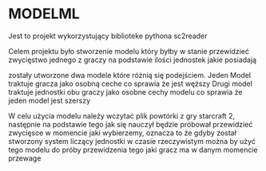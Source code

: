 # MODELML
Jest to projekt wykorzystujący biblioteke pythona sc2reader

Celem projektu było stworzenie modelu który byłby w stanie przewidzieć zwycięstwo jednego z graczy na podstawie ilości jednostek jakie posiadają

zostały utworzone dwa modele które różnią się podejściem. 
Jeden Model traktuje gracza jako osobną ceche co sprawia że jest węższy
Drugi model traktuje jednostki obu graczy jako osobne cechy modelu co sprawia że jeden model jest szerszy

W celu użycia modelu należy wczytać plik powtórki z gry starcraft 2, następnie na podstawie tego jak się nauczył będzie próbował przewidzieć zwycięsce w momencie jaki wybierzemy,
oznacza to że gdyby został stworzony system liczący jednostki w czasie rzeczywistym można by użyć tego modelu do próby przewidzenia tego jaki gracz ma w danym momencie przewage